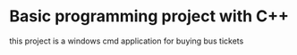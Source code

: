 # Basic programming project with C++
this project is a windows cmd application for buying bus tickets
